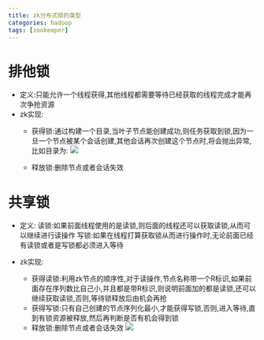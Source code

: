 ```yaml
---
title: zk分布式锁的类型
categories: hadoop   
tags: [zookeeper]
---
```



# 排他锁


* 定义:只能允许一个线程获得,其他线程都需要等待已经获取的线程完成才能再次争抢资源
* zk实现:
	* 获得锁:通过构建一个目录,当叶子节点能创建成功,则任务获取到锁,因为一旦一个节点被某个会话创建,其他会话再次创建这个节点时,将会抛出异常,比如目录为:
	![](http://ols7leonh.bkt.clouddn.com//assert/img/bigdata/zookeeper/lock/1.png)

	* 释放锁:删除节点或者会话失效



# 共享锁

* 定义:
读锁:如果前面线程使用的是读锁,则后面的线程还可以获取读锁,从而可以继续进行读操作
写锁:如果在线程打算获取锁从而进行操作时,无论前面已经有读锁或者是写锁都必须进入等待


* zk实现:
	* 获得读锁:利用zk节点的顺序性,对于读操作,节点名称带一个R标识,如果前面存在序列数比自己小,并且都是带R标识,则说明前面加的都是读锁,还可以继续获取读锁,否则,等待锁释放后由机会再抢
	* 获得写锁:只有自己创建的节点序列化最小,才能获得写锁,否则,进入等待,直到有锁资源被释放,然后再判断是否有机会得到锁
	* 释放锁:删除节点或者会话失效
	![](http://ols7leonh.bkt.clouddn.com//assert/img/bigdata/zookeeper/lock/2.png)
